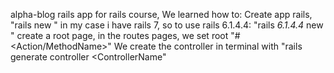 alpha-blog rails app for rails course,
We learned how to:
Create app rails, "rails new <app name>" in my case i have rails 7, so to use rails 6.1.4.4: "rails _6.1.4.4_ new <app name>"
create a root page, in the routes pages, we set root "<ControllerName>#<Action/MethodName>"
We create the controller in terminal with "rails generate controller <ControllerName"